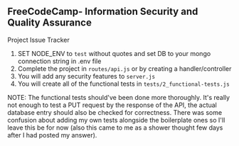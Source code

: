 **FreeCodeCamp**- Information Security and Quality Assurance
------

Project Issue Tracker

1) SET NODE_ENV to `test` without quotes and set DB to your mongo connection string in .env file
2) Complete the project in `routes/api.js` or by creating a handler/controller
3) You will add any security features to `server.js`
4) You will create all of the functional tests in `tests/2_functional-tests.js`

NOTE: The functional tests should've been done more thoroughly. It's really not enough to test a PUT request by the response of the         API, the actual database entry should also be checked for correctness. There was some confusion about adding my own tests alongside the boilerplate ones so I'll leave this be for now (also this came to me as a shower thought few days after I had posted my answer).



